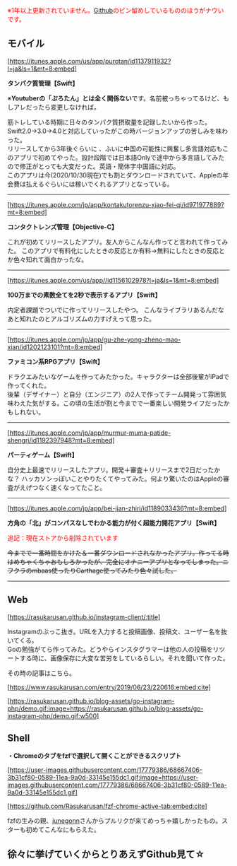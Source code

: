 <span style="color:red;">※1年以上更新されていません。<a href="https://github.com/Rasukarusan" target="_blank">Github</a>のピン留めしているもののほうがナウいです。</span>

## モバイル

[https://itunes.apple.com/us/app/purotan/id1137911932?l=ja&ls=1&mt=8:embed]

**タンパク質管理【Swift】**

※**Youtuberの「ぷろたん」とは全く関係ない**です。名前被っちゃってるけど、もしアレだったら変更しなければ。

筋トレしている時期に日々のタンパク質摂取量を記録したいから作った。Swift2.0→3.0→4.0と対応していったがこの時バージョンアップの苦しみを味わった。  
リリースしてから3年後ぐらいに
、ふいに中国の可能性に興奮し多言語対応もこのアプリで初めてやった。設計段階では日本語Onlyで途中から多言語してみたので修正がとっても大変だった。英語・簡体字中国語に対応。  
このアプリは今(2020/10/30現在)でも割とダウンロードされていて、Appleの年会費は払えるぐらいには稼いでくれるアプリとなっている。

---


[https://itunes.apple.com/jp/app/kontakutorenzu-xiao-fei-qi/id971977889?mt=8:embed]

**コンタクトレンズ管理【Objective-C】**

これが初めてリリースしたアプリ。友人からこんなん作ってと言われて作ってみた。
このアプリで有料化にしたときの反応とか有料→無料にしたときの反応とか色々知れて面白かったな。

---

[https://itunes.apple.com/us/app//id1156102978?l=ja&ls=1&mt=8:embed]

**100万までの素数全てを2秒で表示するアプリ【Swift】**

内定者課題でついでに作ってリリースしたやつ。
こんなライブラリあるんだなあと知れたのとアルゴリズムの力すげえって思った。

---

[https://itunes.apple.com/jp/app/gu-zhe-yong-zheno-mao-xian/id1202123101?mt=8:embed]

**ファミコン系RPGアプリ【Swift】**

ドラクエみたいなゲームを作ってみたかった。キャラクターは全部後輩がiPadで作ってくれた。  
後輩（デザイナー）と自分（エンジニア）の2人で作ってチーム開発って雰囲気味わえた気がする。この頃の生活が割と今までで一番楽しい開発ライフだったかもしれない。

---

[https://itunes.apple.com/jp/app/murmur-muma-patide-shengri/id1192397948?mt=8:embed]

**パーティゲーム【Swift】**

自分史上最速でリリースしたアプリ。開発＋審査＋リリースまで2日だったかな？
ハッカソンっぽいことやりたくてやってみた。何より驚いたのはAppleの審査がえげつなく速くなってたこと。

---

[https://itunes.apple.com/jp/app/bei-jian-zhiri/id1189033436?mt=8:embed]


**方角の「北」がコンパスなしでわかる能力が付く超能力開花アプリ【Swift】**

<span style="font-size:100%; color:red;">追記：現在ストアから削除されています</span>

~~今までで一番時間をかけた＆一番ダウンロードされなかったアプリ。作ってる時はめちゃくちゃおもしろかったが、完全にオナニーアプリとなってしまった。ニフクラのmbaas使ったりCarthage使ってみたり色々試した。~~

---


## Web

[https://rasukarusan.github.io/instagram-client/:title]

Instagramのぶっこ抜き。URLを入力すると投稿画像、投稿文、ユーザー名を抜いてくる。  
Goの勉強がてら作ってみた。どうやらインスタグラマーは他の人の投稿をリツートする時に、画像保存に大変な苦労をしているらしい。それを聞いて作った。

その時の記事はこちら。

[https://www.rasukarusan.com/entry/2019/06/23/220616:embed:cite]


[https://rasukarusan.github.io/blog-assets/go-instagram-php/demo.gif:image=https://rasukarusan.github.io/blog-assets/go-instagram-php/demo.gif:w500]


## Shell

**・Chromeのタブをfzfで選択して開くことができるスクリプト**


[https://user-images.githubusercontent.com/17779386/68667406-3b31cf80-0589-11ea-9a0d-33145e155dc1.gif:image=https://user-images.githubusercontent.com/17779386/68667406-3b31cf80-0589-11ea-9a0d-33145e155dc1.gif]


[https://github.com/Rasukarusan/fzf-chrome-active-tab:embed:cite]


fzfの生みの親、<a href="https://github.com/junegunn" target="_blank">junegonn</a>さんからプルリクが来てめっちゃ嬉しかったもの。スターも初めてこんなにもらえた。

## 徐々に挙げていくからとりあえずGithub見て☆
